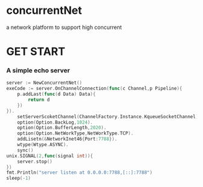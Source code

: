 # concurrentNet
a network platform to support high concurrent

# GET START
### A simple echo server
```go
server := NewConcurrentNet()
exeCode := server.OnChannelConnection(func(c Channel,p Pipeline){
	p.addLast(func(d Data) Data){
		return d
	})
}).
	setServerScoketChannel(ChannelFactory.Instance.KqueueSocketChannel).
	option(Option.BackLog,1024).
	option(Option.BufferLength,2020).
	option(Option.NetWorkType,NetWorkType.TCP).
	addLisetn(&NetworkInet46{Port:7788}).
	wtype(Wtype.ASYNC).
	sync()
unix.SIGNAL(2,func(signal int)){
	server.stop()
})
fmt.Println("server listen at 0.0.0.0:7788,[::]:7788")
sleep(-1)

```